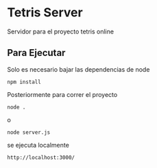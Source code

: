 # Tetris Server

Servidor para el proyecto tetris online

## Para Ejecutar

Solo es necesario bajar las dependencias de node

```
npm install
```

Posteriormente para correr el proyecto 
```
node .
```
o

```
node server.js
```
se ejecuta localmente
```
http://localhost:3000/
```
